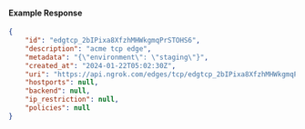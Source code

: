 <!-- Code generated for API Clients. DO NOT EDIT. -->

#### Example Response

```json
{
	"id": "edgtcp_2bIPixa8XfzhMHWkgmqPrSTOHS6",
	"description": "acme tcp edge",
	"metadata": "{\"environment\": \"staging\"}",
	"created_at": "2024-01-22T05:02:30Z",
	"uri": "https://api.ngrok.com/edges/tcp/edgtcp_2bIPixa8XfzhMHWkgmqPrSTOHS6",
	"hostports": null,
	"backend": null,
	"ip_restriction": null,
	"policies": null
}
```
